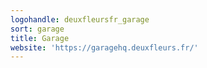```yaml
---
logohandle: deuxfleursfr_garage
sort: garage
title: Garage
website: 'https://garagehq.deuxfleurs.fr/'
---
```

